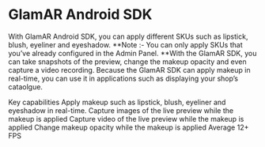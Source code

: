 # GlamAR Android SDK
With GlamAR Android SDK, you can apply different SKUs such as lipstick, blush, eyeliner and eyeshadow. **Note :- You can only apply SKUs that you’ve already configured in the Admin Panel. **With the GlamAR SDK, you can take snapshots of the preview, change the makeup opacity and even capture a video recording. Because the GlamAR SDK can apply makeup in real-time, you can use it in applications such as displaying your shop’s cataolgue.

Key capabilities
Apply makeup such as lipstick, blush, eyeliner and eyeshadow in real-time.
Capture images of the live preview while the makeup is applied
Capture video of the live preview while the makeup is applied
Change makeup opacity while the makeup is applied
Average 12+ FPS
